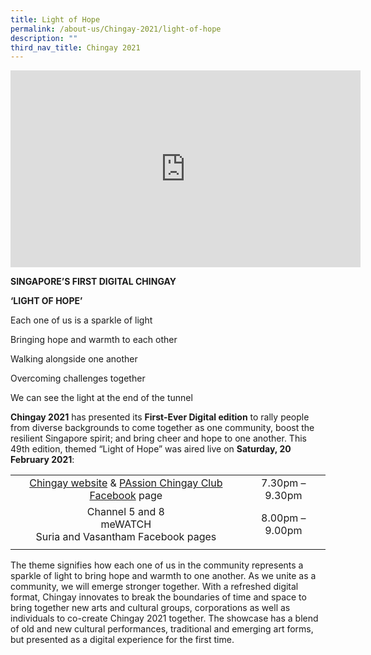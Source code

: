 ```yaml
---
title: Light of Hope
permalink: /about-us/Chingay-2021/light-of-hope
description: ""
third_nav_title: Chingay 2021
---
```

<iframe width="560" height="315" src="https://www.youtube.com/embed/ctYbOFGpPXU" title="YouTube video player" frameborder="0" allow="accelerometer; autoplay; clipboard-write; encrypted-media; gyroscope; picture-in-picture" allowfullscreen></iframe>

**SINGAPORE’S FIRST DIGITAL CHINGAY**

**‘LIGHT OF HOPE’**

 

Each one of us is a sparkle of light

Bringing hope and warmth to each other

Walking alongside one another

Overcoming challenges together

We can see the light at the end of the tunnel

 

**Chingay 2021** has presented its **First-Ever Digital edition** to rally people from diverse backgrounds to come together as one community, boost the resilient Singapore spirit; and bring cheer and hope to one another. This 49th edition, themed “Light of Hope” was aired live on **Saturday, 20 February 2021**:

| | |
|:-:|:-:|
|[Chingay website](http://www.chingay.gov.sg/) & [PAssion Chingay Club Facebook](http://www.facebook.com/passionchingayclub) page|7.30pm – 9.30pm|
|Channel 5 and 8 <br> meWATCH <br>Suria and Vasantham Facebook pages|8.00pm – 9.00pm|
| | |

The theme signifies how each one of us in the community represents a sparkle of light to bring hope and warmth to one another. As we unite as a community, we will emerge stronger together. With a refreshed digital format, Chingay innovates to break the boundaries of time and space to bring together new arts and cultural groups, corporations as well as individuals to co-create Chingay 2021 together. The showcase has a blend of old and new cultural performances, traditional and emerging art forms, but presented as a digital experience for the first time.